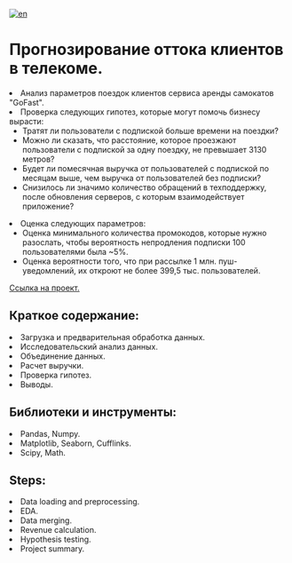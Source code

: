 [![en](https://img.shields.io/badge/lang-en-red.svg)](README.en.md)

# Прогнозирование оттока клиентов в телекоме.
<li>Анализ параметров поездок клиентов сервиса аренды самокатов "GoFast".
<li>Проверка следующих гипотез, которые могут помочь бизнесу вырасти:
<ul>
	<li>Тратят ли пользователи с подпиской больше времени на поездки?
	<li>Можно ли сказать, что расстояние, которое проезжают пользователи с подпиской за одну поездку, не превышает 3130 метров?
	<li>Будет ли помесячная выручка от пользователей с подпиской по месяцам выше, чем выручка от пользователей без подписки?
	<li>Cнизилось ли значимо количество обращений в техподдержку, после обновления серверов, с которым взаимодействует приложение?
</ul>
<li>Оценка следующих параметров:
<ul>
	<li>Оценка минимального количества промокодов, которые нужно разослать, чтобы вероятность непродления подписки 100 пользователями была ~5%.
	<li>Оценка вероятности того, что при рассылке 1 млн. пуш-уведомлений, их откроют не более 399,5 тыс. пользователей.
</ul>

[Ссылка на проект.](https://github.com/mrBrain101/Yandex_Practicum_projects/blob/b8dce8576a8de4322dae58476910e766d831019a/Stats_Scooter_App_Research/Ya_Practicum_Stats_Scooter_App_Research_distr_RUS.ipynb)

## Краткое содержание:
<li>Загрузка и предварительная обработка данных.
<li>Исследовательский анализ данных. 
<li>Объединение данных.
<li>Расчет выручки.
<li>Проверка гипотез.
<li>Выводы.
  
## Библиотеки и инструменты:
<li>Pandas, Numpy.
<li>Matplotlib, Seaborn, Cufflinks.
<li>Scipy, Math.

## Steps:
<li>Data loading and preprocessing.
<li>EDA.
<li>Data merging.
<li>Revenue calculation.
<li>Hypothesis testing.
<li>Project summary.
